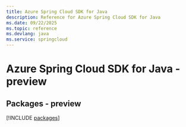 ```yaml
---
title: Azure Spring Cloud SDK for Java
description: Reference for Azure Spring Cloud SDK for Java
ms.date: 09/22/2025
ms.topic: reference
ms.devlang: java
ms.service: springcloud
---
```

# Azure Spring Cloud SDK for Java - preview
## Packages - preview
[!INCLUDE [packages](spring-cloud-index.md)]